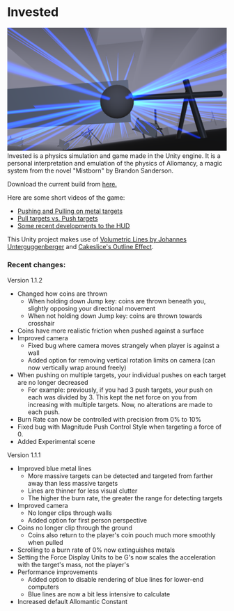 # Invested
![](demoImage.png)
Invested is a physics simulation and game made in the Unity engine. It is a personal interpretation and emulation of the physics of Allomancy, a magic system from the novel "Mistborn" by Brandon Sanderson.

Download the current build from [here.](https://www.dropbox.com/s/6o152qparaoede7/Invested.zip?dl=1)

Here are some short videos of the game:
- [Pushing and Pulling on metal targets](https://gfycat.com/PowerfulPaleAuk)
- [Pull targets vs. Push targets](https://gfycat.com/FoolishUnderstatedBackswimmer)
- [Some recent developments to the HUD](https://gfycat.com/ChubbySelfishBoutu)

This Unity project makes use of [Volumetric Lines by Johannes Unterguggenberger](https://assetstore.unity.com/packages/tools/particles-effects/volumetric-lines-29160) and [Cakeslice's Outline Effect](https://github.com/cakeslice/Outline-Effect).


### Recent changes:

Version 1.1.2

- Changed how coins are thrown
	- When holding down Jump key: coins are thrown beneath you, slightly opposing your directional movement
	- When not holding down Jump key: coins are thrown towards crosshair
- Coins have more realistic friction when pushed against a surface
- Improved camera
	- Fixed bug where camera moves strangely when player is against a wall
	- Added option for removing vertical rotation limits on camera (can now vertically wrap around freely)
- When pushing on multiple targets, your individual pushes on each target are no longer decreased
	- For example: previously, if you had 3 push targets, your push on each was divided by 3. This kept the net force on you from increasing with multiple targets. Now, no alterations are made to each push.
- Burn Rate can now be controlled with precision from 0% to 10%
- Fixed bug with Magnitude Push Control Style when targeting a force of 0.
- Added Experimental scene

Version 1.1.1

- Improved blue metal lines
	- More massive targets can be detected and targeted from farther away than less massive targets
	- Lines are thinner for less visual clutter
	- The higher the burn rate, the greater the range for detecting targets
- Improved camera
	- No longer clips through walls
	- Added option for first person perspective
- Coins no longer clip through the ground
	- Coins also return to the player's coin pouch much more smoothly when pulled
- Scrolling to a burn rate of 0% now extinguishes metals
- Setting the Force Display Units to be G's now scales the acceleration with the target's mass, not the player's
- Performance improvements
	- Added option to disable rendering of blue lines for lower-end computers
	- Blue lines are now a bit less intensive to calculate
- Increased default Allomantic Constant

